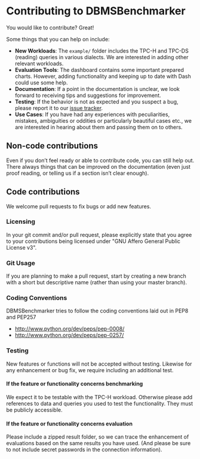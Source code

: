 # Contributing to DBMSBenchmarker

You would like to contribute? Great!

Some things that you can help on include:
* **New Workloads**: The `example/` folder includes the TPC-H and TPC-DS (reading) queries in various dialects. We are interested in adding other relevant workloads.
* **Evaluation Tools**: The dashboard contains some important prepared charts. However, adding functionality and keeping up to date with Dash could use some help.
* **Documentation**: If a point in the documentation is unclear, we look forward to receiving tips and suggestions for improvement.
* **Testing**: If the behavior is not as expected and you suspect a bug, please report it to our [issue tracker](https://github.com/Beuth-Erdelt/DBMS-Benchmarker/issues).
* **Use Cases**: If you have had any experiences with peculiarities, mistakes, ambiguities or oddities or particularly beautiful cases etc., we are interested in hearing about them and passing them on to others.

## Non-code contributions

Even if you don’t feel ready or able to contribute code, you can still help out. There always things that can be improved on the documentation (even just proof reading, or telling us if a section isn’t clear enough).


## Code contributions

We welcome pull requests to fix bugs or add new features.

### Licensing

In your git commit and/or pull request, please explicitly state that you agree to your contributions being licensed under "GNU Affero General Public License v3".


### Git Usage

If you are planning to make a pull request, start by creating a new branch with a short but descriptive name (rather than using your master branch).


### Coding Conventions

DBMSBenchmarker tries to follow the coding conventions laid out in PEP8 and PEP257

- http://www.python.org/dev/peps/pep-0008/
- http://www.python.org/dev/peps/pep-0257/


### Testing

New features or functions will not be accepted without testing.
Likewise for any enhancement or bug fix, we require including an additional test.

#### If the feature or functionality concerns benchmarking

We expect it to be testable with the TPC-H workload.
Otherwise please add references to data and queries you used to test the functionality.
They must be publicly accessible.

#### If the feature or functionality concerns evaluation

Please include a zipped result folder, so we can trace the enhancement of evaluations based on the same results you have used.
(And please be sure to not include secret passwords in the connection information).

